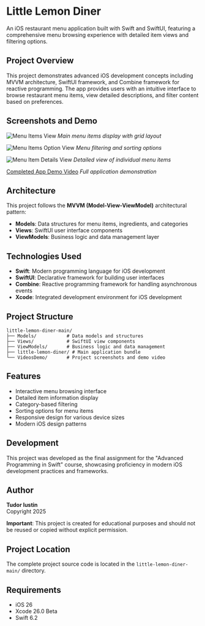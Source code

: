 # Little Lemon Diner

An iOS restaurant menu application built with Swift and SwiftUI, featuring a comprehensive menu browsing experience with detailed item views and filtering options.

## Project Overview

This project demonstrates advanced iOS development concepts including MVVM architecture, SwiftUI framework, and Combine framework for reactive programming. The app provides users with an intuitive interface to browse restaurant menu items, view detailed descriptions, and filter content based on preferences.

## Screenshots and Demo

![Menu Items View](VideosDemo/MenuItemsView.png)
*Main menu items display with grid layout*

![Menu Items Option View](VideosDemo/MenuItemsOptionView.png)
*Menu filtering and sorting options*

![Menu Item Details View](VideosDemo/MenuItemDetailsView.png)
*Detailed view of individual menu items*

[Completed App Demo Video](VideosDemo/CompletedApp.mov)
*Full application demonstration*

## Architecture

This project follows the **MVVM (Model-View-ViewModel)** architectural pattern:

- **Models**: Data structures for menu items, ingredients, and categories
- **Views**: SwiftUI user interface components
- **ViewModels**: Business logic and data management layer

## Technologies Used

- **Swift**: Modern programming language for iOS development
- **SwiftUI**: Declarative framework for building user interfaces
- **Combine**: Reactive programming framework for handling asynchronous events
- **Xcode**: Integrated development environment for iOS development

## Project Structure

```
little-lemon-diner-main/
├── Models/           # Data models and structures
├── Views/            # SwiftUI view components
├── ViewModels/       # Business logic and data management
├── little-lemon-diner/ # Main application bundle
└── VideosDemo/       # Project screenshots and demo video
```

## Features

- Interactive menu browsing interface
- Detailed item information display
- Category-based filtering
- Sorting options for menu items
- Responsive design for various device sizes
- Modern iOS design patterns

## Development

This project was developed as the final assignment for the "Advanced Programming in Swift" course, showcasing proficiency in modern iOS development practices and frameworks.

## Author

**Tudor Iustin**  
Copyright 2025

**Important**: This project is created for educational purposes and should not be reused or copied without explicit permission.

## Project Location

The complete project source code is located in the `little-lemon-diner-main/` directory.

## Requirements

- iOS 26
- Xcode 26.0 Beta
- Swift 6.2

